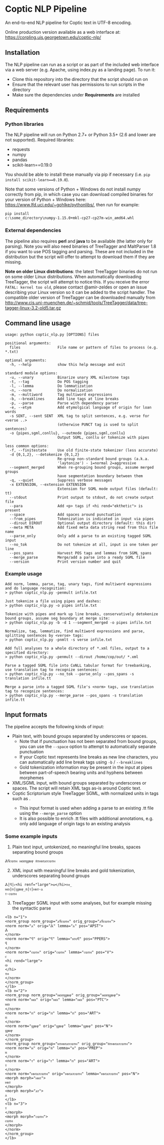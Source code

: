 # Coptic NLP Pipeline

An end-to-end NLP pipeline for Coptic text in UTF-8 encoding. 

Online production version available as a web interface at:
https://corpling.uis.georgetown.edu/coptic-nlp/

## Installation

The NLP pipeline can run as a script or as part of the included web interface via a web server (e.g. Apache, using index.py as a landing page). To run it:

  * Clone this repository into the directory that the script should run on
  * Ensure that the relevant user has permissions to run scripts in the directory
  * Make sure the dependencies under **Requirements** are installed
  
## Requirements

### Python libraries

The NLP pipeline will run on Python 2.7+ or Python 3.5+ (2.6 and lower are not supported). Required libraries:

  * requests
  * numpy
  * pandas
  * scikit-learn==0.19.0

You should be able to install these manually via pip if necessary (i.e. `pip install scikit-learn==0.19.0`).

Note that some versions of Python + Windows do not install numpy correctly from pip, in which case you can download compiled binaries for your version of Python + Windows here: https://www.lfd.uci.edu/~gohlke/pythonlibs/, then run for example:

`pip install c:\some_directory\numpy‑1.15.0+mkl‑cp27‑cp27m‑win_amd64.whl`

### External dependencies

The pipeline also requires **perl** and **java** to be available (the latter only for parsing). Note you will also need binaries of TreeTagger and MaltParser 1.8 if you want to use POS tagging and parsing. These are not included in the distribution but the script will offer to attempt to download them if they are missing.

**Note on older Linux distributions**: the latest TreeTagger binaries do not run on some older Linux distributions. When automatically downloading TreeTagger, the script will attempt to notice this. If you receive the error `FATAL: kernel too old`, please contact @amir-zeldes or open an issue describing your Linux version so it can be added to the script handler. The compatible older version of TreeTagger can be downloaded manually from http://www.cis.uni-muenchen.de/~schmid/tools/TreeTagger/data/tree-tagger-linux-3.2-old5.tar.gz

## Command line usage

```
usage: python coptic_nlp.py [OPTIONS] files

positional arguments:
  files                 File name or pattern of files to process (e.g. *.txt)

optional arguments:
  -h, --help            show this help message and exit

standard module options:
  -u, --unary           Binarize unary XML milestone tags
  -t, --tag             Do POS tagging
  -l, --lemma           Do lemmatization
  -n, --norm            Do normalization
  -m, --multiword       Tag multiword expressions
  -b, --breaklines      Add line tags at line breaks
  -p, --parse           Parse with dependency parser
  -e, --etym            Add etymolgical language of origin for loan words
  -s SENT, --sent SENT  XML tag to split sentences, e.g. verse for <verse ..>
                        (otherwise PUNCT tag is used to split sentences)
  -o {pipes,sgml,conllu}, --outmode {pipes,sgml,conllu}
                        Output SGML, conllu or tokenize with pipes

less common options:
  -f, --finitestate     Use old finite-state tokenizer (less accurate)
  -d {0,1,2}, --detokenize {0,1,2}
                        Re-group non-standard bound groups (a.k.a.
                        'laytonize') - 1=normal 2=aggressive
  --segment_merged      When re-grouping bound groups, assume merged groups
                        have segmentation boundary between them
  -q, --quiet           Suppress verbose messages
  -x EXTENSION, --extension EXTENSION
                        Extension for SGML mode output files (default: tt)
  --stdout              Print output to stdout, do not create output file
  --para                Add <p> tags if <hi rend="ekthetic"> is present
  --space               Add spaces around punctuation
  --from_pipes          Tokenization is indicated in input via pipes
  --dirout DIROUT       Optional output directory (default: this dir)
  --meta META           Add fixed meta data string read from this file name
  --parse_only          Only add a parse to an existing tagged SGML input
  --no_tok              Do not tokenize at all, input is one token per line
  --pos_spans           Harvest POS tags and lemmas from SGML spans
  --merge_parse         Merge/add a parse into a ready SGML file
  --version             Print version number and quit
```

### Example usage

```
Add norm, lemma, parse, tag, unary tags, find multiword expressions and do language recognition:
> python coptic_nlp.py -penmult infile.txt        

Just tokenize a file using pipes and dashes:
> python coptic_nlp.py -o pipes infile.txt       

Tokenize with pipes and mark up line breaks, conservatively detokenize bound groups, assume seg boundary at merge site:
> python coptic_nlp.py -b -d 1 --segment_merged -o pipes infile.txt

Normalize, tag, lemmatize, find multiword expressions and parse, splitting sentences by <verse> tags:
> python coptic_nlp.py -pnmlt -s verse infile.txt       

Add full analyses to a whole directory of *.xml files, output to a specified directory:
> python coptic_nlp.py -penmult --dirout /home/cop/out/ *.xml

Parse a tagged SGML file into CoNLL tabular format for treebanking, use translation tag to recognize sentences:
> python coptic_nlp.py --no_tok --parse_only --pos_spans -s translation infile.tt

Merge a parse into a tagged SGML file's <norm> tags, use translation tag to recognize sentences:
> python coptic_nlp.py --merge_parse --pos_spans -s translation infile.tt
```

## Input formats

The pipeline accepts the following kinds of input:

  * Plain text, with bound groups separated by underscores or spaces. 
    * Note that if punctuation has not been separated from bound groups, you can use the `--space` option to attempt to automatically separate punctuation
    * If your Coptic text represents line breaks as new line characters, you can automatically add line break tags using `-b` / `--breaklines`
    * Gold tokenization information may be present in the input at pipes between part-of-speech bearing units and hyphens between morphemes
  * XML/SGML input, with bound groups separated by underscores or spaces. The script will retain XML tags as-is around Coptic text. 
  * Coptic Scriptorium style TreeTagger SGML, with normalized units in tags such as <norm norm="...">. 
    * This input format is used when adding a parse to an existing .tt file using the `--merge_parse` option
    * It is also possible to enrich .tt files with additional annotations, e.g. only add language of origin tags to an existing analysis

### Some example inputs

1. Plain text input, untokenized, no meaningful line breaks, spaces separating bound groups

```
Ⲁϥⲥⲱⲧⲙ ⲛϭⲓⲡϣⲃⲏⲣ ⲛ̄ⲧⲙⲛⲧⲁⲧⲥⲱⲧⲙ
```

2. XML input with meaningful line breaks and gold tokenization, underscores separating bound groups

```
Ⲁ|ϥ|ⲥ<hi renf="large">ⲱ</hi>ⲧⲙ_
ⲛϭⲓ|ⲡ|ϣⲃⲏⲣ_ⲛ̄|ⲧ|ⲙⲛⲧ-ⲁ
ⲧ-ⲥⲱⲧⲙ
```

3. TreeTagger SGML input with some analyses, but for example missing the syntactic parse

```
<lb n="1">
<norm_group norm_group="ⲁϥⲥⲱⲧⲙ" orig_group="ⲁϥⲥⲱⲧⲙ">
<norm norm="ⲁ" orig="Ⲁ" lemma="ⲁ" pos="APST">
Ⲁ
</norm>
<norm norm="ϥ" orig="ϥ" lemma="ⲛⲧⲟϥ" pos="PPERS">
ϥ
</norm>
<norm norm="ⲥⲱⲧⲙ" orig="ⲥⲱⲧⲙ" lemma="ⲥⲱⲧⲙ" pos="V">
ⲥ
<hi rend="large">
ⲱ
</hi>
ⲧⲙ
</norm>
</norm_group>
</lb>
<lb n="2">
<norm_group norm_group="ⲛϭⲓⲡϣⲃⲏⲣ" orig_group="ⲛϭⲓⲡϣⲃⲏⲣ">
<norm norm="ⲛϭⲓ" orig="ⲛϭⲓ" lemma="ⲛϭⲓ" pos="PTC">
ⲛϭⲓ
</norm>
<norm norm="ⲡ" orig="ⲡ" lemma="ⲡ" pos="ART">
ⲡ
</norm>
<norm norm="ϣⲃⲏⲣ" orig="ϣⲃⲏⲣ" lemma="ϣⲃⲏⲣ" pos="N">
ϣⲃⲏⲣ
</norm>
</norm_group>
<norm_group norm_group="ⲛⲧⲙⲛⲧⲁⲧⲥⲱⲧⲙ" orig_group="ⲛ̄ⲧⲙⲛⲧⲁⲧⲥⲱⲧⲙ">
<norm norm="ⲛ" orig="ⲛ̄" lemma="ⲛ" pos="PREP">
ⲛ
</norm>
<norm norm="ⲧ" orig="ⲧ" lemma="ⲡ" pos="ART">
ⲧ
</norm>
<norm norm="ⲙⲛⲧⲁⲧⲥⲱⲧⲙ" orig="ⲙⲛⲧⲁⲧⲥⲱⲧⲙ" lemma="ⲙⲛⲧⲁⲧⲥⲱⲧⲙ" pos="N">
<morph morph="ⲙⲛⲧ">
ⲙⲛⲧ
</morph>
<morph morph="ⲁⲧ">
ⲁ
</lb>
<lb n="3">
ⲧ
</morph>
<morph morph="ⲥⲱⲧⲙ">
ⲥⲱⲧⲙ
</morph>
</norm>
</norm_group>
</lb>
```
